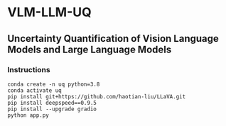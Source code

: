 # VLM-LLM-UQ
## Uncertainty Quantification of Vision Language Models and Large Language Models

### Instructions

```
conda create -n uq python=3.8
conda activate uq
pip install git+https://github.com/haotian-liu/LLaVA.git 
pip install deepspeed==0.9.5
pip install --upgrade gradio
python app.py
```
